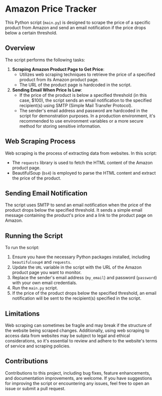 # Amazon Price Tracker

This Python script (`main.py`) is designed to scrape the price of a specific product from Amazon and send an email notification if the price drops below a certain threshold.

## Overview

The script performs the following tasks:
1. **Scraping Amazon Product Page to Get Price**:
   - Utilizes web scraping techniques to retrieve the price of a specified product from its Amazon product page.
   - The URL of the product page is hardcoded in the script.
2. **Sending Email When Price Is Low**:
   - If the price of the product is below a specified threshold (in this case, $100), the script sends an email notification to the specified recipient(s) using SMTP (Simple Mail Transfer Protocol).
   - The sender's email address and password are hardcoded in the script for demonstration purposes. In a production environment, it's recommended to use environment variables or a more secure method for storing sensitive information.

## Web Scraping Process

Web scraping is the process of extracting data from websites. In this script:
- The `requests` library is used to fetch the HTML content of the Amazon product page.
- BeautifulSoup (`bs4`) is employed to parse the HTML content and extract the price of the product.

## Sending Email Notification

The script uses SMTP to send an email notification when the price of the product drops below the specified threshold. It sends a simple email message containing the product's price and a link to the product page on Amazon.

## Running the Script

To run the script:
1. Ensure you have the necessary Python packages installed, including `beautifulsoup4` and `requests`.
2. Update the `URL` variable in the script with the URL of the Amazon product page you want to monitor.
3. Replace the sender's email address (`my_email`) and password (`password`) with your own email credentials.
4. Run the `main.py` script.
5. If the price of the product drops below the specified threshold, an email notification will be sent to the recipient(s) specified in the script.

## Limitations

Web scraping can sometimes be fragile and may break if the structure of the website being scraped changes. Additionally, using web scraping to access data from websites may be subject to legal and ethical considerations, so it's essential to review and adhere to the website's terms of service and scraping policies.

## Contributions

Contributions to this project, including bug fixes, feature enhancements, and documentation improvements, are welcome. If you have suggestions for improving the script or encountering any issues, feel free to open an issue or submit a pull request.